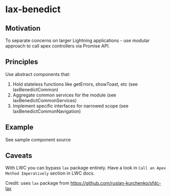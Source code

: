 # lax-benedict

## Motivation
To separate concerns on larger Lightning applications - use modular approach to call apex controllers via Promise API.

## Principles
Use abstract components that:
1. Hold stateless functions like getErrors, showToast, etc (see laxBenedictCommon)
2. Aggregate common services for the module (see laxBenedictCommonServices)
3. Implement specific interfaces for narrowed scope (see laxBenedictCommonNavigation)

## Example
See sample component source

## Caveats
With LWC you can bypass `lax` package entirely. Have a look in `Call an Apex Method Imperatively` section in LWC docs.

Credit: uses `lax` package from https://github.com/ruslan-kurchenko/sfdc-lax